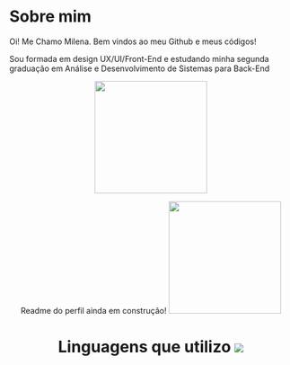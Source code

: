 # Sobre mim

Oi! Me Chamo Milena. Bem vindos ao meu Github e meus códigos!

Sou formada em design UX/UI/Front-End e estudando minha segunda graduação em Análise e Desenvolvimento de Sistemas para Back-End

<div align="center">
    <img src="https://static.wikia.nocookie.net/valorant/images/2/24/Sentinel_Slide_Spray.gif/revision/latest?cb=20240308130523" width="200" height="200" />
  </a>

Readme do perfil ainda em construção!
 <img src="https://i.gifer.com/5iqM.gif" width="200" height="200" />
    
# Linguagens que utilizo <img src="https://emoji.discadia.com/emojis/124fdb58-d553-47a3-8533-df65d47e6bb8.PNG" />
